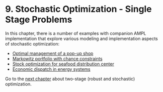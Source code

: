 # 9. Stochastic Optimization - Single Stage Problems

In this chapter, there is a number of examples with companion AMPL implementation that explore various modeling and implementation aspects of stochastic optimization:

* [Optimal management of a pop-up shop](pop-up_shop.ipynb)
* [Markowitz portfolio with chance constraints](markowitz_portfolio_with_chance_constraint.ipynb)
* [Stock optimization for seafood distribution center](seafood.ipynb)
* [Economic dispatch in energy systems](economicdispatch.ipynb)

Go to the [next chapter](../10/10.00.md) about two-stage (robust and stochastic) optimization.
